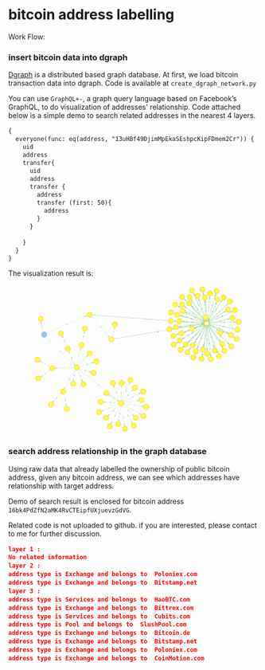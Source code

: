 # bitcoin address labelling

Work Flow:

### insert bitcoin data into dgraph

[Dgraph](https://docs.dgraph.io/) is a distributed based graph database. At first, we load bitcoin transaction data into dgraph. Code is available at `create_dgraph_network.py`

You can use `GraphQL+-`, a graph query language based on Facebook’s GraphQL, to do visualization of addresses' relationship. Code attached below is a simple demo to search related addresses in the nearest 4 layers.  

```mysql
{
  everyone(func: eq(address, "13uHBf49DjimMpEkaSEshpcKipFDmem2Cr")) {
    uid
    address
    transfer{ 
      uid
      address 
      transfer {
        address 
        transfer (first: 50){
          address
        }
      }
    	
    }
  }
}

```

The visualization result is:

![](https://github.com/QianchaoLiu/bitcoin_address_labelling/blob/master/static/visualization.png)

### search address relationship in the graph database

Using raw data that already labelled the ownership of public bitcoin address, given any bitcoin address, we can see which addresses have relationship with target address.

Demo of search result is enclosed for bitcoin address `16bk4PdZfN2aMK4RvCTEipfUXjuevzGdVG`.

Related code is not uploaded to github. if you are interested, please contact to me for further discussion.

```json
layer 1 :
No related information
layer 2 :
address type is Exchange and belongs to  Poloniex.com
address type is Exchange and belongs to  Bitstamp.net
layer 3 :
address type is Services and belongs to  HaoBTC.com
address type is Exchange and belongs to  Bittrex.com
address type is Services and belongs to  Cubits.com
address type is Pool and belongs to  SlushPool.com
address type is Exchange and belongs to  Bitcoin.de
address type is Exchange and belongs to  Bitstamp.net
address type is Exchange and belongs to  Poloniex.com
address type is Exchange and belongs to  CoinMotion.com

``` 